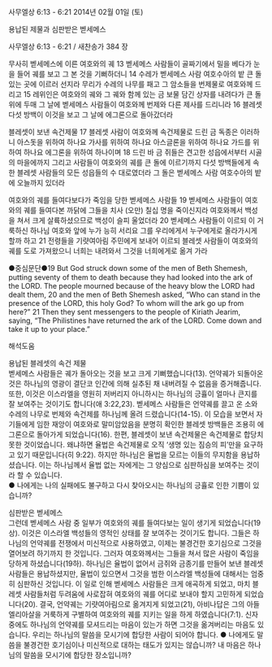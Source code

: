사무엘상 6:13 - 6:21 
2014년 02월 01일 (토)

용납된 제물과 심판받은 벧세메스



사무엘상 6:13 - 6:21 / 새찬송가 384 장


무사히 벧세메스에 이른 여호와의 궤
13 벧세메스 사람들이 골짜기에서 밀을 베다가 눈을 들어 궤를 보고 그 본 것을 기뻐하더니 14 수레가 벧세메스 사람 여호수아의 밭 큰 돌 있는 곳에 이르러 선지라 무리가 수레의 나무를 패고 그 암소들을 번제물로 여호와께 드리고 15 레위인은 여호와의 궤와 그 궤와 함께 있는 금 보물 담긴 상자를 내려다가 큰 돌 위에 두매 그 날에 벧세메스 사람들이 여호와께 번제와 다른 제사를 드리니라 16 블레셋 다섯 방백이 이것을 보고 그 날에 에그론으로 돌아갔더라

블레셋이 보낸 속건제물 
17 블레셋 사람이 여호와께 속건제물로 드린 금 독종은 이러하니 아스돗을 위하여 하나요 가사를 위하여 하나요 아스글론을 위하여 하나요 가드를 위하여 하나요 에그론을 위하여 하나이며 18 드린 바 금 쥐들은 견고한 성읍에서부터 시골의 마을에까지 그리고 사람들이 여호와의 궤를 큰 돌에 이르기까지 다섯 방백들에게 속한 블레셋 사람들의 모든 성읍들의 수 대로였더라 그 돌은 벧세메스 사람 여호수아의 밭에 오늘까지 있더라

여호와의 궤를 들여다보다가 죽임을 당한 벧세메스 사람들
19 벧세메스 사람들이 여호와의 궤를 들여다본 까닭에 그들을 치사 (오만) 칠십 명을 죽이신지라 여호와께서 백성을 쳐서 크게 살륙하셨으므로 백성이 슬피 울었더라 20 벧세메스 사람들이 이르되 이 거룩하신 하나님 여호와 앞에 누가 능히 서리요 그를 우리에게서 누구에게로 올라가시게 할까 하고 21 전령들을 기럇여아림 주민에게 보내어 이르되 블레셋 사람들이 여호와의 궤를 도로 가져왔으니 너희는 내려와서 그것을 너희에게로 옮겨 가라



●중심문단●19 But God struck down some of the men of Beth Shemesh, putting seventy of them to death because they had looked into the ark of the LORD. The people mourned because of the heavy blow the LORD had dealt them,  20 and the men of Beth Shemesh asked, “Who can stand in the presence of the LORD, this holy God? To whom will the ark go up from here?” 21 Then they sent messengers to the people of Kiriath Jearim, saying, “The Philistines have returned the ark of the LORD. Come down and take it up to your place.”

해석도움





용납된 블레셋의 속건 제물  
벧세메스 사람들은 궤가 돌아오는 것을 보고 크게 기뻐했습니다(13). 언약궤가 되돌아온 것은 하나님의 영광이 결단코 인간에 의해 실추된 채 내버려질 수 없음을 증거해줍니다. 또한, 이것은 이스라엘을 영원히 저버리지 아니하시는 하나님의 긍휼이 얼마나 큰지를 잘 보여주는 것이기도 합니다(애 3:22,23). 벧세메스 사람들은 언약궤를 끌고 온 소와 수레의 나무로 번제와 속건제를 하나님께 올려 드렸습니다(14-15). 이 모습을 보면서 자기들에게 임한 재앙이 여호와로 말미암았음을 분명히 확인한 블레셋 방백들은 조용히 에그론으로 돌아가게 되었습니다(16). 한편, 블레셋이 보낸 속건제물은 속건제물로 합당치 못한 것이었습니다. 왜냐하면 율법은 속건제물로 오직 ‘생명 있는 짐승의 피’만을 요구하고 있기 때문입니다(히 9:22). 하지만 하나님은 율법을 모르는 이들의 무지함을 용납하셨습니다. 이는 하나님께서 율법 없는 자에게는 그 양심으로 심판하심을 보여주는 것이라 할 수 있습니다.   
● 나에게는 나의 실패에도 불구하고 다시 찾아오시는 하나님의 긍휼로 인한 기쁨이 있습니까?  

심판받은 벧세메스  
그런데 벧세메스 사람 중 일부가 여호와의 궤를 들여다보는 일이 생기게 되었습니다(19상). 이것은 이스라엘 백성들의 영적인 상태를 잘 보여주는 것이기도 합니다. 그들은 하나님의 언약궤를 전쟁에서 미신적으로 사용하였고, 이제는 불경건한 호기심으로 그것을 열어보려 하기까지 한 것입니다. 그러자 여호와께서는 그들을 쳐서 많은 사람이 죽임을 당하게 하셨습니다(19하). 하나님은 율법이 없어서 금쥐와 금종기를 만들어 보낸 블레셋 사람들은 용납하셨지만, 율법이 있으면서 그것을 범한 이스라엘 백성들에 대해서는 엄중히 심판하신 것입니다. 이 일로 인해 벧세메스 사람들은 크게 애곡하게 되었고, 마치 블레셋 사람들처럼 두려움에 사로잡혀 여호와의 궤를 어디로 보내야 할지 고민하게 되었습니다(20). 결국, 언약궤는 기럇여아림으로 옮겨지게 되었고(21), 아비나답은 그의 아들 엘리아살을 거룩하게 구별하여 여호와의 궤를 지키는 일을 하게 하였습니다(7:1). 신자 중에도 하나님의 언약궤를 모셔드리는 마음이 있는가 하면 그것을 옮겨버리는 마음도 있습니다. 우리는 하나님의 말씀을 모시기에 합당한 사람이 되어야 합니다. 
● 나에게도 말씀을 불경건한 호기심이나 미신적으로 대하는 태도가 있지는 않습니까? 내 마음은 하나님의 말씀을 모시기에 합당한 장소입니까?